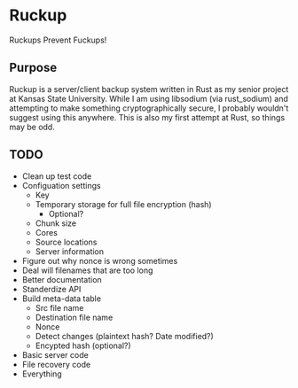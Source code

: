 # Ruckup

Ruckups Prevent Fuckups!

## Purpose

Ruckup is a server/client backup system written in Rust as my senior project at Kansas State University. While I am using libsodium (via rust_sodium) and attempting to make something cryptographically secure, I probably wouldn't suggest using this anywhere. This is also my first attempt at Rust, so things may be odd.

## TODO

* Clean up test code
* Configuation settings
  * Key
  * Temporary storage for full file encryption (hash)
    * Optional?
  * Chunk size
  * Cores
  * Source locations
  * Server information
* Figure out why nonce is wrong sometimes
* Deal will filenames that are too long
* Better documentation
* Standerdize API
* Build meta-data table
  * Src file name
  * Destination file name
  * Nonce
  * Detect changes (plaintext hash? Date modified?)
  * Encypted hash (optional?)
* Basic server code
* File recovery code
* Everything